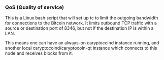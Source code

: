 ### QoS (Quality of service) ###

This is a Linux bash script that will set up tc to limit the outgoing bandwidth for connections to the Bitcoin network. It limits outbound TCP traffic with a source or destination port of 8346, but not if the destination IP is within a LAN.

This means one can have an always-on caryptocoind instance running, and another local caryptocoind/caryptocoin-qt instance which connects to this node and receives blocks from it.
